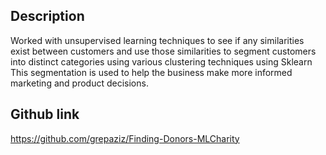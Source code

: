 ## Description

Worked with unsupervised learning techniques to see if any similarities exist between customers and use those similarities to segment customers into distinct categories using various clustering techniques using Sklearn This segmentation is used to help the business make more informed marketing and product decisions.

## Github link
https://github.com/grepaziz/Finding-Donors-MLCharity